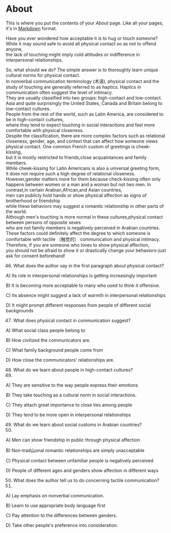 # About

This is where you put the contents of your *About* page. Like all your pages, it's in [Markdown](https://guides.github.com/features/mastering-markdown/) format.

Have you ever wondered how acceptable it is to hug or touch someone?   
While it may sound safe to avoid all physical contact so as not to offend anyone,   
the lack of touching might imply cold attitudes or indifference in interpersonal relationships.  

So, what should we do? The simple answer is to thoroughly learn unique cultural norms for physical contact.   
In nonverbal communication terminology (术语), physical contact and the study of touching are generally referred to as haptics.
Haptics in communication often suggest the level of intimacy.   
They are usually classified into two groups: high-contact and low-contact.
Asia and quite surprisingly the United States, Canada and Britain belong to low-contact cultures.  
People from the rest of the world, such as Latin America, are considered to be in high-contact cultures,   
where they tend to expect touching in social interactions and feel more comfortable with physical closeness.   
Despite the classification, there are more complex factors such as relational closeness, gender, age, and context that can affect how someone views physical contact.
    One common French custom of greetings is cheek-kissing,  
    but it is mostly restricted to friends,close acquaintances and family members.  
    While cheek-kissing for Latin Americans is also a universal greeting form,  
    it does not require such a high degree of relational closeness.  
    However,gender matters more for them because check-kissing often only happens between women or a man and a woman but not two men.
In contrast,in certain Arabian,African,and Asian countries,  
men can publicly hold hands or show physical affection as signs of brotherhood or friendship   
while these behaviors may suggest a romantic relationship in other parts of the world.  
Although men's touching is more normal in these cultures,physical contact between persons of opposite sexes   
who are not family members is negatively perceived in Arabian countries.
These factors could definitely affect the degree to which someone is comfortable with tactile （触觉的） communication and physical intimacy.   
Therefore, if you are someone who loves to show physical affection,   
you should not be afraid to show it or drastically change your behaviors-just ask for consent beforehand!



 
  
    
  
46. What does the author say in the first paragraph about physical contact?  

A) Its role in interpersonal relationships is getting increasingly important  

B) It is becoming more acceptable to many who used to think it offensive.  

C) Its absence might suggest a lack of warmth in interpersonal relationships  

D) It might prompt different responses from people of different social backgrounds    

47. What does physical contact in communication suggest?   

A) What social class people belong to  
  
B) How civilized the communicators are.  

C) What family background people come from  

D) How close the communicators' relationships are.  

48. What do we learn about people in high-contact cultures?  
49. 
A) They are sensitive to the way people express their emotions  

B) They take touching as a cultural norm in social interactions.  

C) They attach great importance to close ties among people  

D) They tend to be more open in interpersonal relationships  

49. What do we learn about social customs in Arabian countries?  
50. 
A) Men can show friendship in public through physical affection  

B) Non-trad山onal romantic relationships are simply unacceptable  

C) Physical contact between unfamiliar people is negatively perceived  

D) People of different ages and genders show affection in different ways  

50. What does the author tell us to do concerning tactile communication?  
51. 
A) Lay emphasis on nonverbal communication.  

B) Learn to use appropriate body language first  

C) Pay attention to the differences between genders.  

D) Take other people's preference into consideration.
